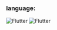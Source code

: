 ### language:
![Flutter](https://img.shields.io/badge/-html-090909?style=for-the-badge&logo=html&logoColor=47C5FB)
![Flutter](https://img.shields.io/badge/-Flutter-090909?style=for-the-badge&logo=flutter&logoColor=47C5FB)
